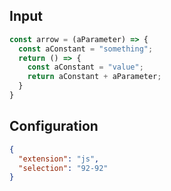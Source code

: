
## Input
```javascript input
const arrow = (aParameter) => {
  const aConstant = "something";
  return () => {
    const aConstant = "value";
    return aConstant + aParameter;
  }
}
```

## Configuration
```json configuration
{
  "extension": "js",
  "selection": "92-92"
}
```

